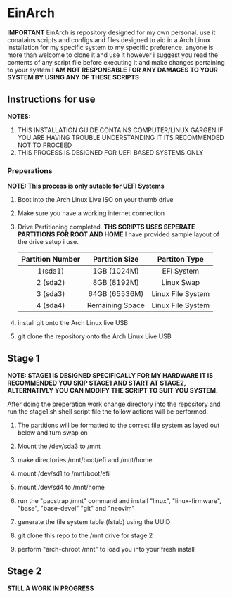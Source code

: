 # EinArch

**IMPORTANT**
EinArch is repository designed for my own personal. use it conatains scripts and configs and files designed to aid in a Arch Linux installation for my specific system to my specific preference. anyone is more than welcome to clone it and use it however i suggest you read the contents of any script file before executing it and make changes pertaining to your system **I AM NOT RESPONSABLE FOR ANY DAMAGES TO YOUR SYSTEM BY USING ANY OF THESE SCRIPTS**

## Instructions for use
**NOTES:** 
1. THIS INSTALLATION GUIDE CONTAINS COMPUTER/LINUX GARGEN IF YOU ARE HAVING TROUBLE UNDERSTANDING IT ITS RECOMMENDED NOT TO PROCEED
2. THIS PROCESS IS DESIGNED FOR UEFI BASED SYSTEMS ONLY

### Preperations
**NOTE: This process is only sutable for UEFI Systems**
1. Boot into the Arch Linux Live ISO on your thumb drive
2. Make sure you have a working internet connection 
3. Drive Partitioning completed. **THS SCRIPTS USES SEPERATE PARTITIONS FOR ROOT AND HOME** I have provided sample layout of the drive setup i use.

    |Partition Number|Partition Size|Partiton Type|
    |:--------------:|:------------:|:-----------:|
    |1(sda1)|1GB (1024M)| EFI System | 
    |2 (sda2) | 8GB (8192M) | Linux Swap |
    |3 (sda3) | 64GB (65536M) | Linux File System |
    |4 (sda4) | Remaining Space | Linux File System |

4. install git onto the Arch Linux live USB
5. git clone the repository onto the Arch Linux Live USB


## Stage 1
**NOTE: STAGE1 IS DESIGNED SPECIFICALLY FOR MY HARDWARE IT IS RECOMMENDED YOU SKIP STAGE1 AND START AT STAGE2, ALTERNATIVLY YOU CAN MODIFY THE SCRIPT TO SUIT YOU SYSTEM.**

After doing the preperation work change directory into the repository and run the stage1.sh shell script file the follow actions will be performed.
1. The partitions will be formatted to the correct file system as layed out below and turn swap on
2. Mount the /dev/sda3 to /mnt
3. make directories /mnt/boot/efi and /mnt/home
4. mount /dev/sd1 to /mnt/boot/efi
5. mount /dev/sd4 to /mnt/home

6. run the "pacstrap /mnt" command and install "linux", "linux-firmware", "base", "base-devel" "git" and "neovim"
6. generate the file system table (fstab) using the UUID
7. git clone this repo to the /mnt drive for stage 2
8. perform "arch-chroot /mnt" to load you into your fresh install

## Stage 2
**STILL A WORK IN PROGRESS**
